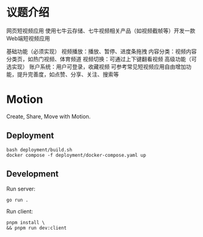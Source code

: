 # 议题介绍
网页短视频应用
使用七牛云存储、七牛视频相关产品（如视频截帧等）开发一款Web端短视频应用

基础功能（必须实现）
视频播放：播放、暂停、进度条拖拽
内容分类：视频内容分类页，如热门视频、体育频道
­视频切换：可通过上下键翻看视频
高级功能（可选实现）
账户系统：用户可登录，收藏视频
可参考常见短视频应用自由增加功能，提升完善度，如点赞、分享、关注、搜索等


# Motion

Create, Share, Move with Motion.

## Deployment

```
bash deployment/build.sh
docker compose -f deployment/docker-compose.yaml up
```

## Development

Run server:

```
go run .
```

Run client:

```
pnpm install \
&& pnpm run dev:client 
```
